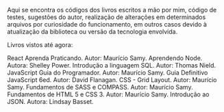 Aqui se encontra os códigos dos livros escritos a mão por mim,  código de testes, sugestões do autor,  realização de alterações em determinados arquivos por curiosidade do funcionamento, em outros casos devido à atualização da biblioteca ou versão da tecnologia envolvida.

Livros vistos até agora:

React Aprenda Praticando. Autor: Maurício Samy.
Aprendendo Node. Autora: Shelley Power.
Introdução a linguagem SQL. Autor: Thomas Nield.
JavaScript Guia do Programador. Autor: Maurício Samy.
Guia Definitivo JavaScript 6ed. Autor: David Flanagan.
CSS - Grid Layout. Autor: Maurício Samy.
Fundamentos de SASS e COMPASS. Autor: Maurício Samy.
Fundamentos de HTML 5 e CSS 3. Autor: Maurício Samy.
Introdução ao JSON. Autora: Lindsay Basset.